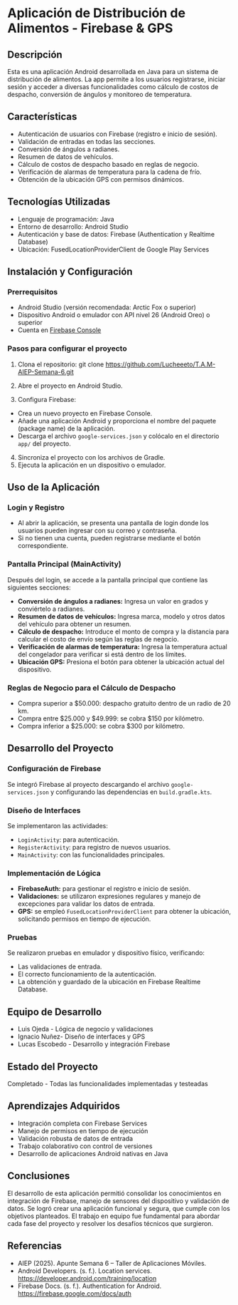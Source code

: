 # Aplicación de Distribución de Alimentos - Firebase & GPS

## Descripción
Esta es una aplicación Android desarrollada en Java para un sistema de distribución de alimentos. La app permite a los usuarios registrarse, iniciar sesión y acceder a diversas funcionalidades como cálculo de costos de despacho, conversión de ángulos y monitoreo de temperatura.

## Características
- Autenticación de usuarios con Firebase (registro e inicio de sesión).
- Validación de entradas en todas las secciones.
- Conversión de ángulos a radianes.
- Resumen de datos de vehículos.
- Cálculo de costos de despacho basado en reglas de negocio.
- Verificación de alarmas de temperatura para la cadena de frío.
- Obtención de la ubicación GPS con permisos dinámicos.

## Tecnologías Utilizadas
- Lenguaje de programación: Java
- Entorno de desarrollo: Android Studio
- Autenticación y base de datos: Firebase (Authentication y Realtime Database)
- Ubicación: FusedLocationProviderClient de Google Play Services

## Instalación y Configuración
### Prerrequisitos
- Android Studio (versión recomendada: Arctic Fox o superior)
- Dispositivo Android o emulador con API nivel 26 (Android Oreo) o superior
- Cuenta en [Firebase Console](https://console.firebase.google.com/)

### Pasos para configurar el proyecto
1. Clona el repositorio:
git clone https://github.com/Lucheeeto/T.A.M-AIEP-Semana-6.git

2. Abre el proyecto en Android Studio.
3. Configura Firebase:
- Crea un nuevo proyecto en Firebase Console.
- Añade una aplicación Android y proporciona el nombre del paquete (package name) de la aplicación.
- Descarga el archivo `google-services.json` y colócalo en el directorio `app/` del proyecto.
4. Sincroniza el proyecto con los archivos de Gradle.
5. Ejecuta la aplicación en un dispositivo o emulador.

## Uso de la Aplicación
### Login y Registro
- Al abrir la aplicación, se presenta una pantalla de login donde los usuarios pueden ingresar con su correo y contraseña.
- Si no tienen una cuenta, pueden registrarse mediante el botón correspondiente.

### Pantalla Principal (MainActivity)
Después del login, se accede a la pantalla principal que contiene las siguientes secciones:

- **Conversión de ángulos a radianes:** Ingresa un valor en grados y conviértelo a radianes.
- **Resumen de datos de vehículos:** Ingresa marca, modelo y otros datos del vehículo para obtener un resumen.
- **Cálculo de despacho:** Introduce el monto de compra y la distancia para calcular el costo de envío según las reglas de negocio.
- **Verificación de alarmas de temperatura:** Ingresa la temperatura actual del congelador para verificar si está dentro de los límites.
- **Ubicación GPS:** Presiona el botón para obtener la ubicación actual del dispositivo.

### Reglas de Negocio para el Cálculo de Despacho
- Compra superior a $50.000: despacho gratuito dentro de un radio de 20 km.
- Compra entre $25.000 y $49.999: se cobra $150 por kilómetro.
- Compra inferior a $25.000: se cobra $300 por kilómetro.

## Desarrollo del Proyecto
### Configuración de Firebase
Se integró Firebase al proyecto descargando el archivo `google-services.json` y configurando las dependencias en `build.gradle.kts`.

### Diseño de Interfaces
Se implementaron las actividades:
- `LoginActivity`: para autenticación.
- `RegisterActivity`: para registro de nuevos usuarios.
- `MainActivity`: con las funcionalidades principales.

### Implementación de Lógica
- **FirebaseAuth:** para gestionar el registro e inicio de sesión.
- **Validaciones:** se utilizaron expresiones regulares y manejo de excepciones para validar los datos de entrada.
- **GPS:** se empleó `FusedLocationProviderClient` para obtener la ubicación, solicitando permisos en tiempo de ejecución.

### Pruebas
Se realizaron pruebas en emulador y dispositivo físico, verificando:
- Las validaciones de entrada.
- El correcto funcionamiento de la autenticación.
- La obtención y guardado de la ubicación en Firebase Realtime Database.

## Equipo de Desarrollo
- Luis Ojeda - Lógica de negocio y validaciones
- Ignacio Nuñez- Diseño de interfaces y GPS
- Lucas Escobedo - Desarrollo y integración Firebase

## Estado del Proyecto
Completado - Todas las funcionalidades implementadas y testeadas

## Aprendizajes Adquiridos
- Integración completa con Firebase Services
- Manejo de permisos en tiempo de ejecución
- Validación robusta de datos de entrada
- Trabajo colaborativo con control de versiones
- Desarrollo de aplicaciones Android nativas en Java

## Conclusiones
El desarrollo de esta aplicación permitió consolidar los conocimientos en integración de Firebase, manejo de sensores del dispositivo y validación de datos. Se logró crear una aplicación funcional y segura, que cumple con los objetivos planteados. El trabajo en equipo fue fundamental para abordar cada fase del proyecto y resolver los desafíos técnicos que surgieron.

## Referencias
- AIEP (2025). Apunte Semana 6 – Taller de Aplicaciones Móviles.
- Android Developers. (s. f.). Location services. https://developer.android.com/training/location
- Firebase Docs. (s. f.). Authentication for Android. https://firebase.google.com/docs/auth
